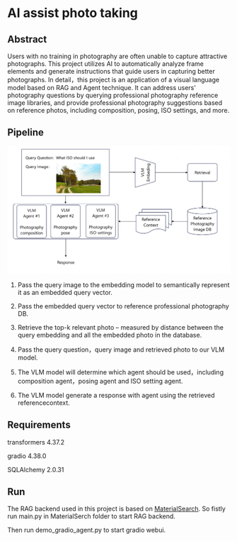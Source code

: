 # AI assist photo taking

## Abstract
Users with no training in photography are often unable to capture attractive photographs. This project utilizes AI to automatically analyze frame elements and generate instructions that guide users in capturing better photographs.  In detail，this project is an application of a visual language model based on RAG and Agent technique. It can address users' photography questions by querying professional photography reference image libraries, and provide professional photography suggestions based on reference photos, including composition, posing, ISO settings, and more.

## Pipeline

![Pipeline](arch.png "pipeline arch")

1. Pass the query image to the embedding model to semantically represent it as an embedded query vector.

2. Pass the embedded query vector to reference professional photography DB.

3. Retrieve the top-k relevant photo – measured by distance between the query embedding and all the embedded photo in the database.

4. Pass the query question，query image and retrieved photo to our VLM model.

5. The VLM model will determine which agent should be used，including composition agent，posing agent and ISO setting agent.

6. The VLM model generate a response with agent using the retrieved referencecontext.


## Requirements

transformers 4.37.2

gradio 4.38.0

SQLAlchemy 2.0.31

## Run

The RAG backend used in this project is based on [MaterialSearch](https://github.com/chn-lee-yumi/MaterialSearch "MaterialSearch"). So fistly run main.py in MaterialSerch folder to start RAG backend.

Then run demo_gradio_agent.py to start gradio webui.